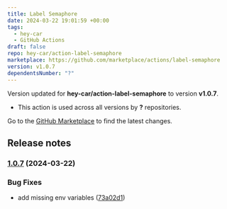 ```yaml
---
title: Label Semaphore
date: 2024-03-22 19:01:59 +00:00
tags:
  - hey-car
  - GitHub Actions
draft: false
repo: hey-car/action-label-semaphore
marketplace: https://github.com/marketplace/actions/label-semaphore
version: v1.0.7
dependentsNumber: "?"
---
```



Version updated for **hey-car/action-label-semaphore** to version **v1.0.7**.
- This action is used across all versions by **?** repositories.

Go to the [GitHub Marketplace](https://github.com/marketplace/actions/label-semaphore) to find the latest changes.

## Release notes

### [1.0.7](https://github.com/hey-car/action-label-semaphore/compare/v1.0.6...v1.0.7) (2024-03-22)


### Bug Fixes

* add missing env variables ([73a02d1](https://github.com/hey-car/action-label-semaphore/commit/73a02d1999836d6e4294b4a77cb6d4d2439fccd3))


